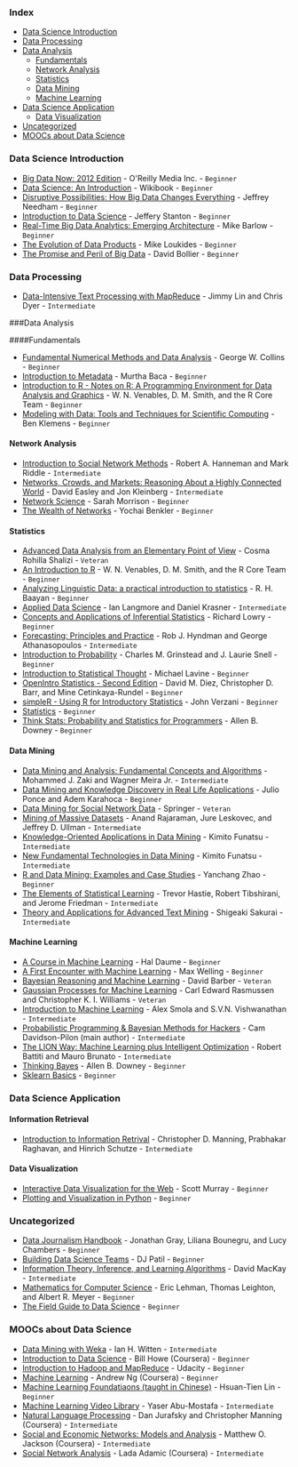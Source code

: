 ### Index
* [Data Science Introduction](#data-science-introduction)
* [Data Processing](#big-data-processing)
* [Data Analysis](#big-data-analysis)
	* [Fundamentals](#fundamentals)
	* [Network Analysis](#network-analysis)
	* [Statistics](#statistics)
	* [Data Mining](#data-mining)
	* [Machine Learning](#machine-learning)
* [Data Science Application](#big-data-application)
	* [Data Visualization](#data-visualization)
* [Uncategorized](#uncategorized)
* [MOOCs about Data Science](#moocs)	

### Data Science Introduction
* [Big Data Now: 2012 Edition](http://www.amazon.com/Big-Data-Now-2012-Edition-ebook/dp/B0097E4EBQ) - O'Reilly Media Inc. - `Beginner`
* [Data Science: An Introduction](http://en.wikibooks.org/wiki/Data_Science:_An_Introduction) - Wikibook - `Beginner`
* [Disruptive Possibilities: How Big Data Changes Everything](http://www.amazon.com/Disruptive-Possibilities-Data-Changes-Everything-ebook/dp/B00CLH387W) - Jeffrey Needham - `Beginner`
* [Introduction to Data Science](http://jsresearch.net/) - Jeffery Stanton - `Beginner`
* [Real-Time Big Data Analytics: Emerging Architecture](http://www.amazon.com/Real-Time-Big-Data-Analytics-Architecture-ebook/dp/B00DO33RSW) - Mike Barlow - `Beginner`
* [The Evolution of Data Products](http://www.amazon.com/The-Evolution-Data-Products-ebook/dp/B005QEKQUY/ref=sr_1_63?s=digital-text&ie=UTF8&qid=1351898530&sr=1-63) - Mike Loukides - `Beginner`
* [The Promise and Peril of Big Data](http://www.aspeninstitute.org/sites/default/files/content/docs/pubs/The_Promise_and_Peril_of_Big_Data.pdf) - David Bollier - `Beginner`

### Data Processing
* [Data-Intensive Text Processing with MapReduce](http://lintool.github.io/MapReduceAlgorithms/MapReduce-book-final.pdf) - Jimmy Lin and Chris Dyer - `Intermediate`


###Data Analysis

####Fundamentals
* [Fundamental Numerical Methods and Data Analysis](http://ads.harvard.edu/books/1990fnmd.book/) - George W. Collins - `Beginner`
* [Introduction to Metadata](http://www.getty.edu/research/publications/electronic_publications/intrometadata/index.html) - Murtha Baca - `Beginner`
* [Introduction to R - Notes on R: A Programming Environment for Data Analysis and Graphics](http://cran.r-project.org/doc/manuals/R-intro.pdf) - W. N. Venables, D. M. Smith, and the R Core Team - `Beginner`
* [Modeling with Data: Tools and Techniques for Scientific Computing](http://modelingwithdata.org/about_the_book.html) - Ben Klemens - `Beginner`

#### Network Analysis
* [Introduction to Social Network Methods](http://faculty.ucr.edu/~hanneman/nettext/) - Robert A. Hanneman and Mark Riddle - `Intermediate`
* [Networks, Crowds, and Markets: Reasoning About a Highly Connected World](http://www.cs.cornell.edu/home/kleinber/networks-book/) - David Easley and Jon Kleinberg - `Intermediate`
* [Network Science](http://barabasilab.neu.edu/networksciencebook/downlPDF.html) - Sarah Morrison - `Beginner`
* [The Wealth of Networks](http://www.benkler.org/Benkler_Wealth_Of_Networks.pdf) - Yochai Benkler - `Beginner`

#### Statistics
* [Advanced Data Analysis from an Elementary Point of View](http://www.stat.cmu.edu/~cshalizi/ADAfaEPoV/ADAfaEPoV.pdf) - Cosma Rohilla Shalizi - `Veteran`
* [An Introduction to R](http://cran.r-project.org/doc/manuals/R-intro.pdf) - W. N. Venables, D. M. Smith, and the R Core Team - `Beginner`
* [Analyzing Linguistic Data: a practical introduction to statistics](http://www.ualberta.ca/~baayen/publications/baayenCUPstats.pdf) - R. H. Baayan - `Beginner`
* [Applied Data Science](http://columbia-applied-data-science.github.io/appdatasci.pdf) - Ian Langmore and Daniel Krasner - `Intermediate`
* [Concepts and Applications of Inferential Statistics](http://vassarstats.net/textbook/) - Richard Lowry - `Beginner`
* [Forecasting: Principles and Practice](https://www.otexts.org/fpp/) - Rob J. Hyndman and George Athanasopoulos - `Intermediate`
* [Introduction to Probability](http://www.math.umass.edu/~lavine/Book/book.html) - Charles M. Grinstead and J. Laurie Snell - `Beginner`
* [Introduction to Statistical Thought](http://www.math.umass.edu/~lavine/Book/book.pdf) - Michael Lavine - `Beginner`
* [OpenIntro Statistics - Second Edition](http://www.openintro.org/stat/textbook.php) - David M. Diez, Christopher D. Barr, and Mine Cetinkaya-Rundel - `Beginner`
* [simpleR - Using R for Introductory Statistics](http://cran.r-project.org/doc/contrib/Verzani-SimpleR.pdf) - John Verzani - `Beginner`
* [Statistics](http://upload.wikimedia.org/wikipedia/commons/8/82/Statistics.pdf) - `Beginner`
* [Think Stats: Probability and Statistics for Programmers](http://www.greenteapress.com/thinkstats/thinkstats.pdf) - Allen B. Downey - `Beginner`

#### Data Mining
* [Data Mining and Analysis: Fundamental Concepts and Algorithms](http://www2.dcc.ufmg.br/livros/miningalgorithms/files/pdf/dmafca.pdf) - Mohammed J. Zaki and Wagner Meira Jr. - `Intermediate`
* [Data Mining and Knowledge Discovery in Real Life Applications](http://www.intechopen.com/books/data_mining_and_knowledge_discovery_in_real_life_applications) - Julio Ponce and Adem Karahoca - `Beginner`
* [Data Mining for Social Network Data](http://link.springer.com/book/10.1007%2F978-1-4419-6287-4) - Springer - `Veteran`
* [Mining of Massive Datasets](http://infolab.stanford.edu/~ullman/mmds/book.pdf) - Anand Rajaraman, Jure Leskovec, and Jeffrey D. Ullman - `Intermediate`
* [Knowledge-Oriented Applications in Data Mining](http://www.intechopen.com/books/knowledge-oriented-applications-in-data-mininge) - Kimito Funatsu - `Intermediate`
* [New Fundamental Technologies in Data Mining](http://www.intechopen.com/books/new-fundamental-technologies-in-data-mining) - Kimito Funatsu - `Intermediate`
* [R and Data Mining: Examples and Case Studies](http://cran.r-project.org/doc/contrib/Zhao_R_and_data_mining.pdf) - Yanchang Zhao - `Beginner`
* [The Elements of Statistical Learning](http://statweb.stanford.edu/~tibs/ElemStatLearn/) - Trevor Hastie, Robert Tibshirani, and Jerome Friedman - `Intermediate`
* [Theory and Applications for Advanced Text Mining](http://www.intechopen.com/books/theory-and-applications-for-advanced-text-mining) - Shigeaki Sakurai - `Intermediate`


#### Machine Learning
* [A Course in Machine Learning](http://ciml.info/) - Hal Daume - `Beginner`
* [A First Encounter with Machine Learning](https://www.ics.uci.edu/~welling/teaching/273ASpring10/IntroMLBook.pdf) - Max Welling - `Beginner`
* [Bayesian Reasoning and Machine Learning](http://web4.cs.ucl.ac.uk/staff/D.Barber/textbook/031013.pdf) - David Barber - `Veteran`
* [Gaussian Processes for Machine Learning](http://www.gaussianprocess.org/gpml/chapters/) - Carl Edward Rasmussen and Christopher K. I. Williams - `Veteran`
* [Introduction to Machine Learning](http://alex.smola.org/drafts/thebook.pdf) - Alex Smola and S.V.N. Vishwanathan - `Intermediate`
* [Probabilistic Programming & Bayesian Methods for Hackers](http://camdavidsonpilon.github.io/Probabilistic-Programming-and-Bayesian-Methods-for-Hackers/) - Cam Davidson-Pilon (main author) - `Intermediate`
* [The LION Way: Machine Learning plus Intelligent Optimization](http://www.lionsolver.com/LIONbook/) - Robert Battiti and Mauro Brunato - `Intermediate`
* [Thinking Bayes](http://www.greenteapress.com/thinkbayes/) - Allen B. Downey - `Beginner`
* [Sklearn Basics](http://nbviewer.ipython.org/github/jakevdp/sklearn_scipy2013/tree/master/notebooks/) - `Beginner`

### Data Science Application

#### Information Retrieval
* [Introduction to Information Retrival](http://nlp.stanford.edu/IR-book/) - Christopher D. Manning, Prabhakar Raghavan, and Hinrich Schutze - `Intermediate`

#### Data Visualization
* [Interactive Data Visualization for the Web](http://chimera.labs.oreilly.com/books/1230000000345/index.html) - Scott Murray - `Beginner`
* [Plotting and Visualization in Python](http://nbviewer.ipython.org/urls/gist.github.com/fonnesbeck/5850463/raw/a29d9ffb863bfab09ff6c1fc853e1d5bf69fe3e4/3.+Plotting+and+Visualization.ipynb) - `Beginner`


### Uncategorized
* [Data Journalism Handbook](http://datajournalismhandbook.org/1.0/en/) - Jonathan Gray, Liliana Bounegru, and Lucy Chambers - `Beginner`
* [Building Data Science Teams](http://assets.en.oreilly.com/1/eventseries/23/Building-Data-Science-Teams.pdf) - DJ Patil - `Beginner`
* [Information Theory, Inference, and Learning Algorithms](http://www.inference.phy.cam.ac.uk/itprnn/book.html) - David MacKay - `Intermediate`
* [Mathematics for Computer Science](http://ocw.mit.edu/courses/electrical-engineering-and-computer-science/6-042j-mathematics-for-computer-science-fall-2010/readings/MIT6_042JF10_notes.pdf) - Eric Lehman, Thomas Leighton, and Albert R. Meyer - `Beginner`
* [The Field Guide to Data Science](http://www.boozallen.com/media/file/The-Field-Guide-to-Data-Science.pdf) - `Beginner`


### MOOCs about Data Science
* [Data Mining with Weka](http://www.cs.waikato.ac.nz/ml/weka/mooc/dataminingwithweka/) - Ian H. Witten - `Intermediate`
* [Introduction to Data Science](https://class.coursera.org/datasci-001/class) - Bill Howe (Coursera) - `Beginner`
* [Introduction to Hadoop and MapReduce](https://www.udacity.com/course/ud617) - Udacity - `Beginner`
* [Machine Learning](https://class.coursera.org/ml-003/class) - Andrew Ng (Coursera) - `Beginner`
* [Machine Learning Foundatiaons (taught in Chinese)](https://class.coursera.org/ntumlone-001) - Hsuan-Tien Lin - `Beginner`
* [Machine Learning Video Library](http://work.caltech.edu/library/#!?goback=.gde_35222_member_5810981726511443971) - Yaser Abu-Mostafa - `Intermediate`
* [Natural Language Processing](https://class.coursera.org/nlp/lecture/preview) - Dan Jurafsky and Christopher Manning (Coursera) - `Intermediate`
* [Social and Economic Networks: Models and Analysis](https://class.coursera.org/networksonline-001/class) - Matthew O. Jackson (Coursera) - `Intermediate`
* [Social Network Analysis](https://class.coursera.org/sna-003/class) - Lada Adamic (Coursera) - `Intermediate`
